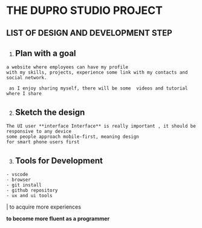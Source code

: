 # THE DUPRO STUDIO PROJECT
## LIST OF DESIGN AND DEVELOPMENT STEP

1. ## Plan with a goal

``` 
a website where employees can have my profile
with my skills, projects, experience some link with my contacts and social network.
```

```
 as I enjoy sharing myself, there will be some  videos and tutorial where I share 
```

2. ## Sketch the design

```
The UI user **interface Interface** is really important , it should be responsive to any device
some people approach mobile-first, meaning design 
for smart phone users first
```


3. ## Tools for Development
```
- vscode
- browser
- git install 
- github repository
- ux and ui tools
```
| to acquire more experiences 

**to become more fluent as a programmer**
